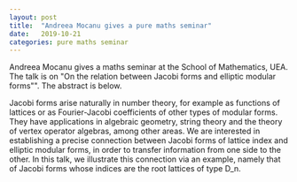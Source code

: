 ```yaml
---
layout: post
title:  "Andreea Mocanu gives a pure maths seminar"
date:   2019-10-21
categories: pure maths seminar
---
```


Andreea Mocanu gives a maths seminar at the School of Mathematics, UEA. The talk is on "On the relation between Jacobi forms and elliptic 
modular forms"".
The abstract is below.

Jacobi forms arise naturally in number theory, for example as 
functions of lattices or as Fourier-Jacobi coefficients of other types of 
modular forms. They have applications in algebraic geometry, string theory 
and the theory of vertex operator algebras, among other areas. We are 
interested in establishing a precise connection between Jacobi forms of 
lattice index and elliptic modular forms, in order to transfer information 
from one side to the other. In this talk, we illustrate this connection 
via an example, namely that of Jacobi forms whose indices are the root 
lattices of type D_n.

